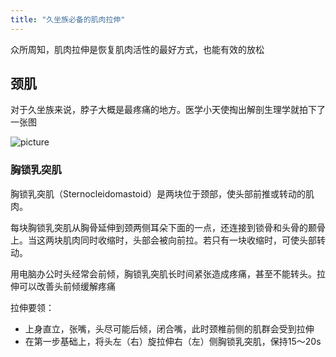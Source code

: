 ```yaml
---
title: "久坐族必备的肌肉拉伸"
---
```

众所周知，肌肉拉伸是恢复肌肉活性的最好方式，也能有效的放松

## 颈肌
对于久坐族来说，脖子大概是最疼痛的地方。医学小天使掏出解剖生理学就拍下了一张图

![picture]({{site.url}}{{site.baseurl}}/images/posts/jingji.jpg)

### 胸锁乳突肌
胸锁乳突肌（Sternocleidomastoid）是两块位于颈部，使头部前推或转动的肌肉。

每块胸锁乳突肌从胸骨延伸到颈两侧耳朵下面的一点，还连接到锁骨和头骨的颞骨上。当这两块肌肉同时收缩时，头部会被向前拉。若只有一块收缩时，可使头部转动。

用电脑办公时头经常会前倾，胸锁乳突肌长时间紧张造成疼痛，甚至不能转头。拉伸可以改善头前倾缓解疼痛

拉伸要领：
- 上身直立，张嘴，头尽可能后倾，闭合嘴，此时颈椎前侧的肌群会受到拉伸
- 在第一步基础上，将头左（右）旋拉伸右（左）侧胸锁乳突肌，保持15～20s
